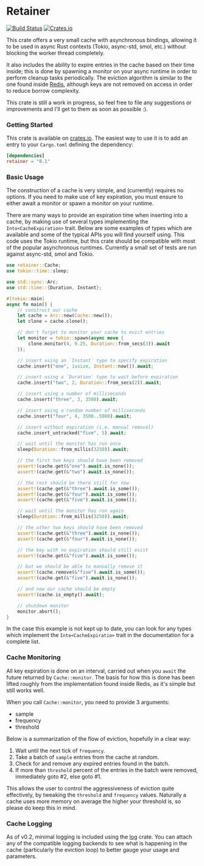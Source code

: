 # Retainer
[![Build Status](https://img.shields.io/github/workflow/status/whitfin/retainer/CI)](https://github.com/whitfin/retainer/actions)
[![Crates.io](https://img.shields.io/crates/v/retainer.svg)](https://crates.io/crates/retainer)

This crate offers a very small cache with asynchronous bindings, allowing it to be
used in async Rust contexts (Tokio, async-std, smol, etc.) without blocking the
worker thread completely.

It also includes the ability to expire entries in the cache based on their time
inside; this is done by spawning a monitor on your async runtime in order to
perform cleanup tasks periodically. The eviction algorithm is similar to the one
found inside [Redis](https://redis.io/commands/expire), although keys are not
removed on access in order to reduce borrow complexity.

This crate is still a work in progress, so feel free to file any suggestions or
improvements and I'll get to them as soon as possible :).

### Getting Started

This crate is available on [crates.io](https://crates.io/crates/retainer). The
easiest way to use it is to add an entry to your `Cargo.toml` defining the dependency:

```toml
[dependencies]
retainer = "0.1"
```

### Basic Usage

The construction of a cache is very simple, and (currently) requires no options. If
you need to make use of key expiration, you must ensure to either await a monitor or
spawn a monitor on your runtime.

There are many ways to provide an expiration time when inserting into a cache, by
making use of several types implementing the `Into<CacheExpiration>` trait. Below
are some examples of types which are available and some of the typical APIs you
will find yourself using. This code uses the Tokio runtime, but this crate should
be compatible with most of the popular asynchronous runtimes. Currently a small
set of tests are run against async-std, smol and Tokio.

```rust
use retainer::Cache;
use tokio::time::sleep;

use std::sync::Arc;
use std::time::{Duration, Instant};

#[tokio::main]
async fn main() {
    // construct our cache
    let cache = Arc::new(Cache::new());
    let clone = cache.clone();

    // don't forget to monitor your cache to evict entries
    let monitor = tokio::spawn(async move {
        clone.monitor(4, 0.25, Duration::from_secs(3)).await
    });

    // insert using an `Instant` type to specify expiration
    cache.insert("one", 1usize, Instant::now()).await;

    // insert using a `Duration` type to wait before expiration
    cache.insert("two", 2, Duration::from_secs(2)).await;

    // insert using a number of milliseconds
    cache.insert("three", 3, 3500).await;

    // insert using a random number of milliseconds
    cache.insert("four", 4, 3500..5000).await;

    // insert without expiration (i.e. manual removal)
    cache.insert_untracked("five", 5).await;

    // wait until the monitor has run once
    sleep(Duration::from_millis(3250)).await;

    // the first two keys should have been removed
    assert!(cache.get(&"one").await.is_none());
    assert!(cache.get(&"two").await.is_none());

    // the rest should be there still for now
    assert!(cache.get(&"three").await.is_some());
    assert!(cache.get(&"four").await.is_some());
    assert!(cache.get(&"five").await.is_some());

    // wait until the monitor has run again
    sleep(Duration::from_millis(3250)).await;

    // the other two keys should have been removed
    assert!(cache.get(&"three").await.is_none());
    assert!(cache.get(&"four").await.is_none());

    // the key with no expiration should still exist
    assert!(cache.get(&"five").await.is_some());

    // but we should be able to manually remove it
    assert!(cache.remove(&"five").await.is_some());
    assert!(cache.get(&"five").await.is_none());

    // and now our cache should be empty
    assert!(cache.is_empty().await);

    // shutdown monitor
    monitor.abort();
}

```

In the case this example is not kept up to date, you can look for any types which
implement the `Into<CacheExpiratio>` trait in the documentation for a complete list.

### Cache Monitoring

All key expiration is done on an interval, carried out when you `await` the future
returned by `Cache::monitor`. The basis for how this is done has been lifted roughly
from the implementation found inside Redis, as it's simple but still works well.

When you call `Cache::monitor`, you need to provide 3 arguments:

* sample
* frequency
* threshold

Below is a summarization of the flow of eviction, hopefully in a clear way:

1. Wait until the next tick of `frequency`.
2. Take a batch of `sample` entries from the cache at random.
3. Check for and remove any expired entries found in the batch.
4. If more than `threshold` percent of the entries in the batch were removed,
   immediately goto #2, else goto #1.

This allows the user to control the aggressiveness of eviction quite effectively,
by tweaking the `threshold` and `frequency` values. Naturally a cache uses more
memory on average the higher your threshold is, so please do keep this in mind.

### Cache Logging

As of v0.2, minimal logging is included using the [log](https://crates.io/crates/log)
crate. You can attach any of the compatible logging backends to see what is happening
in the cache (particularly the eviction loop) to better gauge your usage and parameters.
